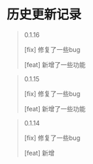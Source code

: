 # 历史更新记录

> 0.1.16
>
> [fix] 修复了一些bug
>
> [feat] 新增了一些功能

> 0.1.15
>
> [fix] 修复了一些bug
>
> [feat] 新增了一些功能

> 0.1.14
>
> [fix] 修复了一些bug
>
> [feat] 新增